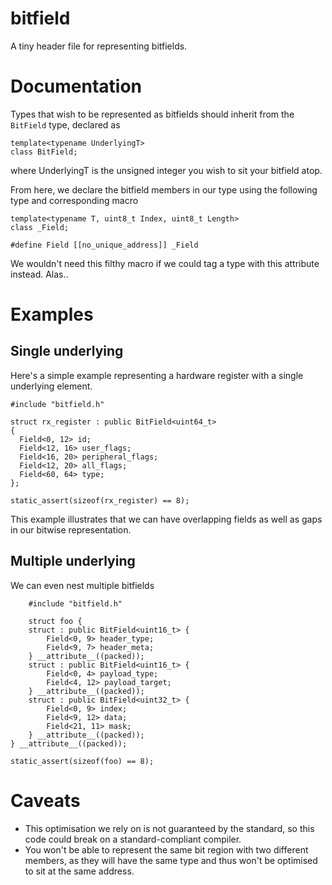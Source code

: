 # bitfield
A tiny header file for representing bitfields.

# Documentation
Types that wish to be represented as bitfields should inherit from the `BitField` type, declared as

    template<typename UnderlyingT>
    class BitField;
    
where UnderlyingT is the unsigned integer you wish to sit your bitfield atop.

From here, we declare the bitfield members in our type using the following type and corresponding macro

    template<typename T, uint8_t Index, uint8_t Length>
    class _Field;
    
    #define Field [[no_unique_address]] _Field
    
We wouldn't need this filthy macro if we could tag a type with this attribute instead. Alas..

# Examples
## Single underlying
Here's a simple example representing a hardware register with a single underlying element.

    #include "bitfield.h"
    
    struct rx_register : public BitField<uint64_t>
    {
      Field<0, 12> id;
      Field<12, 16> user_flags;
      Field<16, 20> peripheral_flags;
      Field<12, 20> all_flags;
      Field<60, 64> type;
    };
    
    static_assert(sizeof(rx_register) == 8);
    
This example illustrates that we can have overlapping fields as well as gaps in our bitwise representation.

## Multiple underlying
We can even nest multiple bitfields

        #include "bitfield.h"
        
        struct foo {
        struct : public BitField<uint16_t> {
            Field<0, 9> header_type;
            Field<9, 7> header_meta;
        } __attribute__((packed));
        struct : public BitField<uint16_t> {
            Field<0, 4> payload_type;
            Field<4, 12> payload_target;
        } __attribute__((packed));
        struct : public BitField<uint32_t> {
            Field<0, 9> index;
            Field<9, 12> data;
            Field<21, 11> mask;
        } __attribute__((packed));
    } __attribute__((packed));
    
    static_assert(sizeof(foo) == 8);

# Caveats
- This optimisation we rely on is not guaranteed by the standard, so this code could break on a standard-compliant compiler.
- You won't be able to represent the same bit region with two different members, as they will have the same type and thus won't be optimised to sit at the same address.
